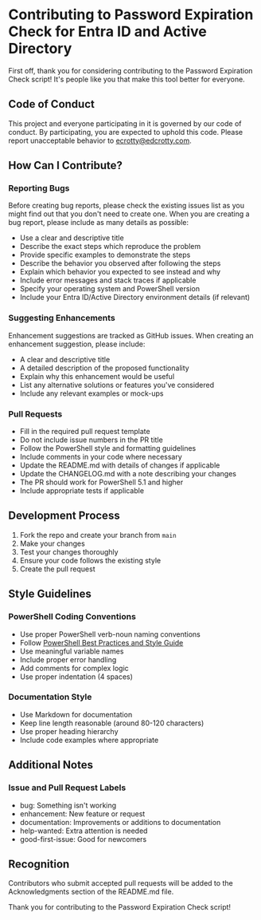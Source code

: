 # Contributing to Password Expiration Check for Entra ID and Active Directory

First off, thank you for considering contributing to the Password Expiration Check script! It's people like you that make this tool better for everyone.

## Code of Conduct

This project and everyone participating in it is governed by our code of conduct. By participating, you are expected to uphold this code. Please report unacceptable behavior to ecrotty@edcrotty.com.

## How Can I Contribute?

### Reporting Bugs

Before creating bug reports, please check the existing issues list as you might find out that you don't need to create one. When you are creating a bug report, please include as many details as possible:

* Use a clear and descriptive title
* Describe the exact steps which reproduce the problem
* Provide specific examples to demonstrate the steps
* Describe the behavior you observed after following the steps
* Explain which behavior you expected to see instead and why
* Include error messages and stack traces if applicable
* Specify your operating system and PowerShell version
* Include your Entra ID/Active Directory environment details (if relevant)

### Suggesting Enhancements

Enhancement suggestions are tracked as GitHub issues. When creating an enhancement suggestion, please include:

* A clear and descriptive title
* A detailed description of the proposed functionality
* Explain why this enhancement would be useful
* List any alternative solutions or features you've considered
* Include any relevant examples or mock-ups

### Pull Requests

* Fill in the required pull request template
* Do not include issue numbers in the PR title
* Follow the PowerShell style and formatting guidelines
* Include comments in your code where necessary
* Update the README.md with details of changes if applicable
* Update the CHANGELOG.md with a note describing your changes
* The PR should work for PowerShell 5.1 and higher
* Include appropriate tests if applicable

## Development Process

1. Fork the repo and create your branch from `main`
2. Make your changes
3. Test your changes thoroughly
4. Ensure your code follows the existing style
5. Create the pull request

## Style Guidelines

### PowerShell Coding Conventions

* Use proper PowerShell verb-noun naming conventions
* Follow [PowerShell Best Practices and Style Guide](https://poshcode.gitbook.io/powershell-practice-and-style/)
* Use meaningful variable names
* Include proper error handling
* Add comments for complex logic
* Use proper indentation (4 spaces)

### Documentation Style

* Use Markdown for documentation
* Keep line length reasonable (around 80-120 characters)
* Use proper heading hierarchy
* Include code examples where appropriate

## Additional Notes

### Issue and Pull Request Labels

* bug: Something isn't working
* enhancement: New feature or request
* documentation: Improvements or additions to documentation
* help-wanted: Extra attention is needed
* good-first-issue: Good for newcomers

## Recognition

Contributors who submit accepted pull requests will be added to the Acknowledgments section of the README.md file.

Thank you for contributing to the Password Expiration Check script!
